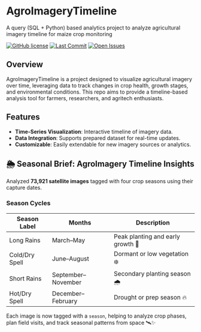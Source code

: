 # AgroImageryTimeline
A query (SQL + Python) based analytics project to analyze agricultural imagery timeline for maize crop monitoring

[![GitHub license](https://img.shields.io/github/license/Ocholar/AgroImageryTimeline)](https://github.com/Ocholar/AgroImageryTimeline/blob/main/LICENSE)
[![Last Commit](https://img.shields.io/github/last-commit/Ocholar/AgroImageryTimeline)](https://github.com/Ocholar/AgroImageryTimeline/commits/main)
[![Open Issues](https://img.shields.io/github/issues/Ocholar/AgroImageryTimeline)](https://github.com/Ocholar/AgroImageryTimeline/issues)

## Overview
AgroImageryTimeline is a project designed to visualize agricultural imagery over time, leveraging data to track changes in crop health, growth stages, and environmental conditions. This repo aims to provide a timeline-based analysis tool for farmers, researchers, and agritech enthusiasts.

## Features
- **Time-Series Visualization**: Interactive timeline of imagery data.
- **Data Integration**: Supports prepared dataset for real-time updates.
- **Customizable**: Easily extendable for new imagery sources or analytics.

## 🌦️ Seasonal Brief: AgroImagery Timeline Insights

Analyzed **73,921 satellite images** tagged with four crop seasons using their capture dates.

### Season Cycles

| Season Label       | Months            | Description                        |
|--------------------|-------------------|------------------------------------|
| Long Rains         | March–May         | Peak planting and early growth 🌱 |
| Cold/Dry Spell     | June–August       | Dormant or low vegetation ❄️       |
| Short Rains        | September–November| Secondary planting season 🌧️      |
| Hot/Dry Spell      | December–February | Drought or prep season 🔥          |

Each image is now tagged with a `season`, helping to analyze crop phases, plan field visits, and track seasonal patterns from space 🛰️✨
